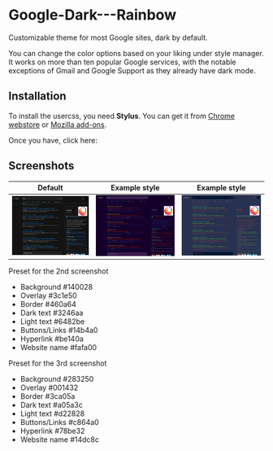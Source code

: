 # Google-Dark---Rainbow

Customizable theme for most Google sites, dark by default.

You can change the color options based on your liking under style manager. It works on more than ten popular Google services, with the notable exceptions of Gmail and Google Support as they already have dark mode.

## Installation

To install the usercss, you need **Stylus**. You can get it from [Chrome webstore](https://chrome.google.com/webstore/detail/stylus/clngdbkpkpeebahjckkjfobafhncgmne) or [Mozilla add-ons](https://addons.mozilla.org/en-US/firefox/addon/styl-us/).

Once you have, click here:

## Screenshots

|   Default    |  Example style  | Example style |
| ------------ | --------------- | ------------- |
| <img src="screenshots/screenshot1.jpg" width="290"> | <img src="screenshots/screenshot2.jpg" width="290"> | <img src="screenshots/screenshot3.jpg" width="290"> | 

Preset for the 2nd screenshot
* Background #140028
* Overlay #3c1e50
* Border #460a64
* Dark text #3246aa
* Light text #6482be
* Buttons/Links #14b4a0
* Hyperlink #be140a
* Website name #fafa00

Preset for the 3rd screenshot
* Background #283250
* Overlay #001432
* Border #3ca05a
* Dark text #a05a3c
* Light text #d22828
* Buttons/Links #c864a0
* Hyperlink #78be32
* Website name #14dc8c
